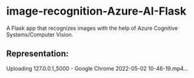 # image-recognition-Azure-AI-Flask
A Flask app that recognizes images with the help of Azure Cognitive Systems/Computer Vision.
## Representation: 
Uploading 127.0.0.1_5000 - Google Chrome 2022-05-02 10-46-19.mp4…

